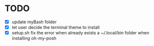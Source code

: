 # TODO
- [x] update myBash folder
- [x] let user decide the terminal theme to install
- [x] setup.sh fix the error when already exists a ~/.local/bin folder when installing oh-my-posh
